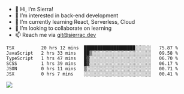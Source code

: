 - 👋 Hi, I’m Sierra!
- 👀 I’m interested in back-end development
- 🌱 I’m currently learning React, Serverless, Cloud
- 💞️ I’m looking to collaborate on learning
- 📫 Reach me via git@sierrac.dev

<!--START_SECTION:waka-->

```text
TSX          20 hrs 12 mins  ███████████████████░░░░░░   75.87 %
JavaScript   2 hrs 33 mins   ██▒░░░░░░░░░░░░░░░░░░░░░░   09.58 %
TypeScript   1 hrs 47 mins   █▓░░░░░░░░░░░░░░░░░░░░░░░   06.70 %
SCSS         1 hrs 39 mins   █▓░░░░░░░░░░░░░░░░░░░░░░░   06.17 %
JSON         0 hrs 11 mins   ▒░░░░░░░░░░░░░░░░░░░░░░░░   00.71 %
JSX          0 hrs 7 mins    ░░░░░░░░░░░░░░░░░░░░░░░░░   00.41 %
```

<!--END_SECTION:waka-->


![](https://hit.yhype.me/github/profile?user_id=7351311)

